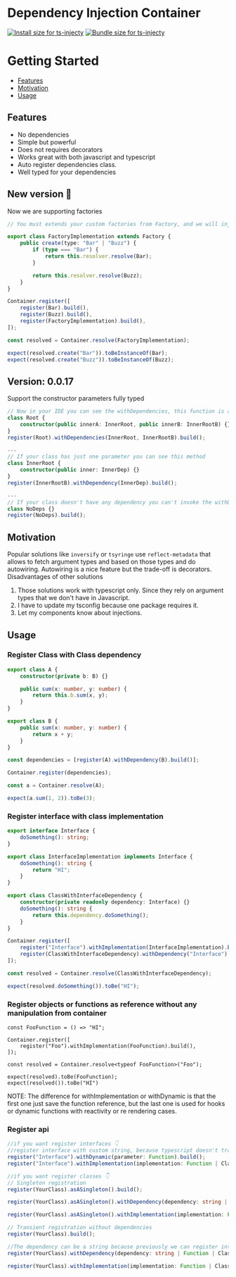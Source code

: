 # Dependency Injection Container

<a href="https://pkg-size.dev/ts-injecty"><img src="https://pkg-size.dev/badge/install/50938" title="Install size for ts-injecty"></a>
<a href="https://pkg-size.dev/ts-injecty"><img src="https://pkg-size.dev/badge/bundle/7905" title="Bundle size for ts-injecty"></a>

# Getting Started

-   [Features](#features)
-   [Motivation](#motivation)
-   [Usage](#usage)

## Features

-   No dependencies
-   Simple but powerful
-   Does not requires decorators
-   Works great with both javascript and typescript
-   Auto register dependencies class.
-   Well typed for your dependencies

## New version 🚀

Now we are supporting factories

```typescript
// You must extends your custom factories from Factory, and we will inject automatically the resolver in your factory.

export class FactoryImplementation extends Factory {
    public create(type: "Bar" | "Buzz") {
        if (type === "Bar") {
            return this.resolver.resolve(Bar);
        }

        return this.resolver.resolve(Buzz);
    }
}

Container.register([
    register(Bar).build(),
    register(Buzz).build(),
    register(FactoryImplementation).build(),
]);

const resolved = Container.resolve(FactoryImplementation);

expect(resolved.create("Bar")).toBeInstanceOf(Bar);
expect(resolved.create("Buzz")).toBeInstanceOf(Buzz);
```

## Version: 0.0.17

Support the constructor parameters fully typed

```typescript
// Now in your IDE you can see the withDependencies, this function is automatically generated only when your class has more than one argument.
class Root {
    constructor(public innerA: InnerRoot, public innerB: InnerRootB) {}
}
register(Root).withDependencies(InnerRoot, InnerRootB).build();

---
// If your class has just one parameter you can see this method
class InnerRoot {
    constructor(public inner: InnerDep) {}
}
register(InnerRootB).withDependency(InnerDep).build();

---
// If your class doesn't have any dependency you can't invoke the withDependency.
class NoDeps {}
register(NoDeps).build();
```

## Motivation

Popular solutions like `inversify` or `tsyringe` use `reflect-metadata` that allows to fetch argument types and based on
those types and do autowiring. Autowiring is a nice feature but the trade-off is decorators.
Disadvantages of other solutions

1.  Those solutions work with typescript only. Since they rely on argument types that we don't have in Javascript.
2.  I have to update my tsconfig because one package requires it.
3.  Let my components know about injections.

## Usage

### Register Class with Class dependency

```typescript
export class A {
    constructor(private b: B) {}

    public sum(x: number, y: number) {
        return this.b.sum(x, y);
    }
}

export class B {
    public sum(x: number, y: number) {
        return x + y;
    }
}

const dependencies = [register(A).withDependency(B).build()];

Container.register(dependencies);

const a = Container.resolve(A);

expect(a.sum(1, 2)).toBe(3);
```

### Register interface with class implementation

```typescript
export interface Interface {
    doSomething(): string;
}

export class InterfaceImplementation implements Interface {
    doSomething(): string {
        return "HI";
    }
}

export class ClassWithInterfaceDependency {
    constructor(private readonly dependency: Interface) {}
    doSomething(): string {
        return this.dependency.doSomething();
    }
}

Container.register([
    register("Interface").withImplementation(InterfaceImplementation).build(),
    register(ClassWithInterfaceDependency).withDependency("Interface").build(),
]);

const resolved = Container.resolve(ClassWithInterfaceDependency);

expect(resolved.doSomething()).toBe("HI");
```

### Register objects or functions as reference without any manipulation from container

    const FooFunction = () => "HI";

    Container.register([
        register("Foo").withImplementation(FooFunction).build(),
    ]);

    const resolved = Container.resolve<typeof FooFunction>("Foo");

    expect(resolved).toBe(FooFunction);
    expect(resolved()).toBe("HI")

NOTE: The difference for withImplementation or withDynamic is that the first one just save the function reference, but the last one is used for hooks or dynamic functions with reactivity or re rendering cases.

### Register api

```typescript
//if you want register interfaces 👇
//register interface with custom string, because typescript doesn't transpile interfaces.
register("Interface").withDynamic(parameter: Function).build();
register("Interface").withImplementation(implementation: Function | Class | object).build();

//if you want register classes 👇
// Singleton registration
register(YourClass).asASingleton().build();

register(YourClass).asASingleton().withDependency(dependency: string | Function | Class).build();

register(YourClass).asASingleton().withImplementation(implementation: Function | Class | object).build();

// Transient registration without dependencies
register(YourClass).build();

//The dependency can be a string because previously we can register interfaces.
register(YourClass).withDependency(dependency: string | Function | Class).build();

register(YourClass).withImplementation(implementation: Function | Class | object).build();
```
